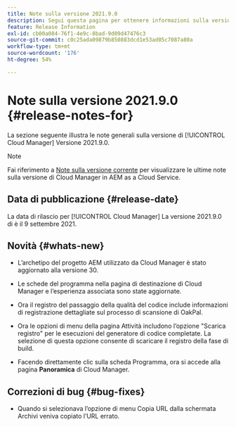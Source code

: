 ```yaml
---
title: Note sulla versione 2021.9.0
description: Segui questa pagina per ottenere informazioni sulla versione 2021.9.0 di Cloud Manager
feature: Release Information
exl-id: cb00a084-76f1-4e9c-8bad-9d09d47476c3
source-git-commit: c0c25ada09879b850883dcd1e53ad05c7087a80a
workflow-type: tm+mt
source-wordcount: '176'
ht-degree: 54%

---
```


# Note sulla versione 2021.9.0 {#release-notes-for}

La sezione seguente illustra le note generali sulla versione di [!UICONTROL Cloud Manager] Versione 2021.9.0.

>[!NOTE]
>Fai riferimento a [Note sulla versione corrente](https://experienceleague.adobe.com/docs/experience-manager-cloud-service/onboarding/getting-access/release-notes-cloud-manager/release-notes-cm-current.html?lang=en#getting-access) per visualizzare le ultime note sulla versione di Cloud Manager in AEM as a Cloud Service.

## Data di pubblicazione {#release-date}

La data di rilascio per [!UICONTROL Cloud Manager] La versione 2021.9.0 di è il 9 settembre 2021.

## Novità {#whats-new}

* L’archetipo del progetto AEM utilizzato da Cloud Manager è stato aggiornato alla versione 30.

* Le schede del programma nella pagina di destinazione di Cloud Manager e l’esperienza associata sono state aggiornate.

* Ora il registro del passaggio della qualità del codice include informazioni di registrazione dettagliate sul processo di scansione di OakPal.

* Ora le opzioni di menu della pagina Attività includono l’opzione &quot;Scarica registro&quot; per le esecuzioni del generatore di codice completate. La selezione di questa opzione consente di scaricare il registro della fase di build.

* Facendo direttamente clic sulla scheda Programma, ora si accede alla pagina **Panoramica** di Cloud Manager.

## Correzioni di bug {#bug-fixes}

* Quando si selezionava l’opzione di menu Copia URL dalla schermata Archivi veniva copiato l’URL errato.
